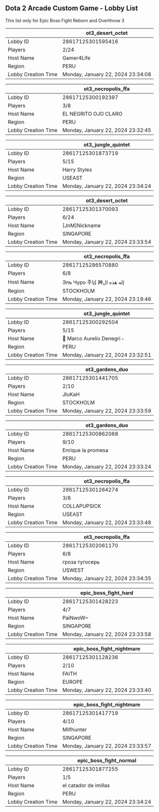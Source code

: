 ## Dota 2 Arcade Custom Game - Lobby List

This list only for Epic Boss Fight Reborn and Overthrow 3

|  | ot3_desert_octet |
| ------ | ------ |
| Lobby ID | 28617125301595416 |
| Players | 2/24 |
| Host Name | Gamer4Life |
| Region | PERU |
| Lobby Creation Time | Monday, January 22, 2024 23:34:08 |


|  | ot3_necropolis_ffa |
| ------ | ------ |
| Lobby ID | 28617125300192397 |
| Players | 3/8 |
| Host Name | EL NEGRITO OJO CLARO |
| Region | PERU |
| Lobby Creation Time | Monday, January 22, 2024 23:32:45 |


|  | ot3_jungle_quintet |
| ------ | ------ |
| Lobby ID | 28617125301873719 |
| Players | 5/15 |
| Host Name | Harry Styles |
| Region | USEAST |
| Lobby Creation Time | Monday, January 22, 2024 23:34:24 |


|  | ot3_desert_octet |
| ------ | ------ |
| Lobby ID | 28617125301370093 |
| Players | 6/24 |
| Host Name | [JnM]Nickname |
| Region | SINGAPORE |
| Lobby Creation Time | Monday, January 22, 2024 23:33:54 |


|  | ot3_necropolis_ffa |
| ------ | ------ |
| Lobby ID | 28617125286570880 |
| Players | 6/8 |
| Host Name | Эль Чуро 주님 神إله هذه ال |
| Region | STOCKHOLM |
| Lobby Creation Time | Monday, January 22, 2024 23:19:46 |


|  | ot3_jungle_quintet |
| ------ | ------ |
| Lobby ID | 28617125300292504 |
| Players | 5/15 |
| Host Name |  Marco Aurelio Denegri  |
| Region | PERU |
| Lobby Creation Time | Monday, January 22, 2024 23:32:51 |


|  | ot3_gardens_duo |
| ------ | ------ |
| Lobby ID | 28617125301441705 |
| Players | 2/10 |
| Host Name | JIuKaH |
| Region | STOCKHOLM |
| Lobby Creation Time | Monday, January 22, 2024 23:33:59 |


|  | ot3_gardens_duo |
| ------ | ------ |
| Lobby ID | 28617125300862068 |
| Players | 9/10 |
| Host Name | Enrique la promesa |
| Region | PERU |
| Lobby Creation Time | Monday, January 22, 2024 23:33:24 |


|  | ot3_necropolis_ffa |
| ------ | ------ |
| Lobby ID | 28617125301264274 |
| Players | 3/8 |
| Host Name | COLLAPUPSICK |
| Region | USEAST |
| Lobby Creation Time | Monday, January 22, 2024 23:33:48 |


|  | ot3_necropolis_ffa |
| ------ | ------ |
| Lobby ID | 28617125302061170 |
| Players | 6/8 |
| Host Name | гроза тугосерь |
| Region | USWEST |
| Lobby Creation Time | Monday, January 22, 2024 23:34:35 |


|  | epic_boss_fight_hard |
| ------ | ------ |
| Lobby ID | 28617125301428223 |
| Players | 4/7 |
| Host Name | PaiNwoW~ |
| Region | SINGAPORE |
| Lobby Creation Time | Monday, January 22, 2024 23:33:58 |


|  | epic_boss_fight_nightmare |
| ------ | ------ |
| Lobby ID | 28617125301128236 |
| Players | 2/10 |
| Host Name | FAITH |
| Region | EUROPE |
| Lobby Creation Time | Monday, January 22, 2024 23:33:40 |


|  | epic_boss_fight_nightmare |
| ------ | ------ |
| Lobby ID | 28617125301417719 |
| Players | 4/10 |
| Host Name | Milfhunter |
| Region | SINGAPORE |
| Lobby Creation Time | Monday, January 22, 2024 23:33:57 |


|  | epic_boss_fight_normal |
| ------ | ------ |
| Lobby ID | 28617125301877255 |
| Players | 1/5 |
| Host Name | el catador de imillas |
| Region | PERU |
| Lobby Creation Time | Monday, January 22, 2024 23:34:24 |


